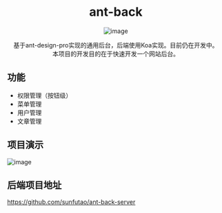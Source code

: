 <h1 align="center">ant-back</h1>

<div align="center">
  
![image](https://img.shields.io/badge/license-MIT-green)

基于ant-design-pro实现的通用后台，后端使用Koa实现。目前仍在开发中。
<br>
本项目的开发目的在于快速开发一个网站后台。
</div>

## 功能
- 权限管理（按钮级）
- 菜单管理
- 用户管理
- 文章管理

## 项目演示

![image](http://chuantu.xyz/t6/726/1585419062x989499252.png)

## 后端项目地址

https://github.com/sunfutao/ant-back-server

